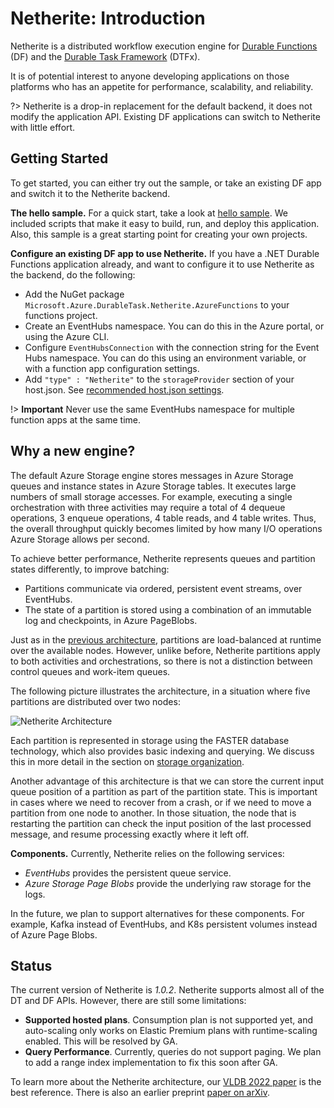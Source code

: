 # Netherite: Introduction

Netherite is a distributed workflow execution engine for [Durable Functions](https://github.com/Azure/azure-functions-durable-extension) (DF) and the [Durable Task Framework](https://github.com/Azure/durabletask/) (DTFx). 

It is of potential interest to anyone developing applications on those platforms who has an appetite for performance, scalability, and reliability. 

?> Netherite is a drop-in replacement for the default backend, it does not modify the application API. Existing DF applications can switch to Netherite with little effort.

## Getting Started

To get started, you can either try out the sample, or take an existing DF app and switch it to the Netherite backend.

**The hello sample.**
For a quick start, take a look at [hello sample](hello-sample). We included scripts that make it easy to build, run, and deploy this application. Also, this sample is a great starting point for creating your own projects.

**Configure an existing DF app to use Netherite.**
If you have a .NET Durable Functions application already, and want to configure it to use Netherite as the backend, do the following:
- Add the NuGet package `Microsoft.Azure.DurableTask.Netherite.AzureFunctions` to your functions project.
- Create an EventHubs namespace. You can do this in the Azure portal, or using the Azure CLI.
- Configure `EventHubsConnection` with the connection string for the Event Hubs namespace. You can do this using an environment variable, or with a function app configuration settings.
- Add `"type" : "Netherite"` to the `storageProvider` section of your host.json. See [recommended host.json settings](settings).

!> **Important** Never use the same EventHubs namespace for multiple function apps at the same time.

## Why a new engine?

The default Azure Storage engine stores messages in Azure Storage queues and instance states in Azure Storage tables. It executes large numbers of small storage accesses. For example, executing a single orchestration with three activities may require a total of 4 dequeue operations, 3 enqueue operations, 4 table reads, and 4 table writes. Thus, the overall throughput quickly becomes limited by how many I/O operations Azure Storage allows per second. 

To achieve better performance, Netherite represents queues and partition states differently, to improve batching:
- Partitions communicate via ordered, persistent event streams, over EventHubs.
- The state of a partition is stored using a combination of an immutable log and checkpoints, in Azure PageBlobs.

Just as in the [previous architecture](https://docs.microsoft.com/en-us/azure/azure-functions/durable/durable-functions-perf-and-scale#orchestrator-scale-out), partitions are load-balanced at runtime over the available nodes. However, unlike before, Netherite partitions apply to both activities and orchestrations, so there is not a distinction between control queues and work-item queues.

The following picture illustrates the architecture, in a situation where five partitions are distributed over two nodes:

![Netherite Architecture](images/partitions.png)

Each partition is represented in storage using the FASTER database technology, which also provides basic indexing and querying. We discuss this in more detail in the section on [storage organization](storage?id=description-of-storage-content). 

Another advantage of this architecture is that we can store the current input queue position of a partition as part of the partition state. This is important in cases where we need to recover from a crash, or if we need to move a partition from one node to another. In those situation, the node that is restarting the partition can check the input position of the last processed message, and resume processing exactly where it left off. 

**Components.** Currently, Netherite relies on the following services:
- *EventHubs* provides the persistent queue service.
- *Azure Storage Page Blobs* provide the underlying raw storage for the logs.

In the future, we plan to support alternatives for these components. For example, Kafka instead of EventHubs, and K8s persistent volumes instead of Azure Page Blobs.

## Status

The current version of Netherite is *1.0.2*. Netherite supports almost all of the DT and DF APIs. However, there are still some limitations:

- **Supported hosted plans**. Consumption plan is not supported yet, and auto-scaling only works on Elastic Premium plans with runtime-scaling enabled. This will be resolved by GA.
- **Query Performance**. Currently, queries do not support paging. We plan to add a range index implementation to fix this soon after GA.

To learn more about the Netherite architecture, our [VLDB 2022 paper]() is the best reference. There is also an earlier preprint [paper on arXiv](https://arxiv.org/abs/2103.00033).
